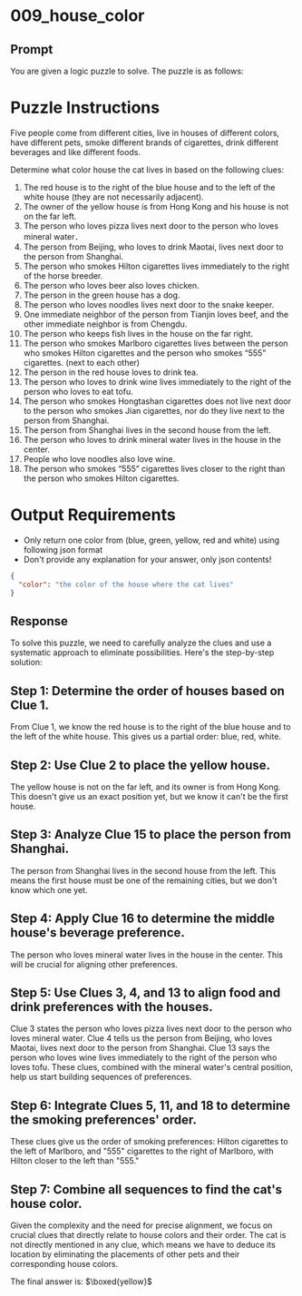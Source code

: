 # 009_house_color

## Prompt

You are given a logic puzzle to solve. The puzzle is as follows:

# Puzzle Instructions
Five people come from different cities, live in houses of different colors, have different pets, smoke different brands of cigarettes, drink different beverages and like different foods.

Determine what color house the cat lives in based on the following clues:

1. The red house is to the right of the blue house and to the left of the white house (they are not necessarily adjacent).
2. The owner of the yellow house is from Hong Kong and his house is not on the far left.
3. The person who loves pizza lives next door to the person who loves mineral water．
4. The person from Beijing, who loves to drink Maotai, lives next door to the person from Shanghai.
5. The person who smokes Hilton cigarettes lives immediately to the right of the horse breeder.
6. The person who loves beer also loves chicken.
7. The person in the green house has a dog.
8. The person who loves noodles lives next door to the snake keeper.
9. One immediate neighbor of the person from Tianjin loves beef, and the other immediate neighbor is from Chengdu.
10. The person who keeps fish lives in the house on the far right.
11. The person who smokes Marlboro cigarettes lives between the person who smokes Hilton cigarettes and the person who smokes “555” cigarettes. (next to each other)
12. The person in the red house loves to drink tea.
13. The person who loves to drink wine lives immediately to the right of the person who loves to eat tofu.
14. The person who smokes Hongtashan cigarettes does not live next door to the person who smokes Jian cigarettes, nor do they live next to the person from Shanghai.
15. The person from Shanghai lives in the second house from the left.
16. The person who loves to drink mineral water lives in the house in the center.
17. People who love noodles also love wine.
18. The person who smokes “555” cigarettes lives closer to the right than the person who smokes Hilton cigarettes.

# Output Requirements

- Only return one color from (blue, green, yellow, red and white) using following json format
- Don't provide any explanation for your answer, only json contents!

```json
{
  "color": "the color of the house where the cat lives"
}
```

## Response

To solve this puzzle, we need to carefully analyze the clues and use a systematic approach to eliminate possibilities. Here's the step-by-step solution:


## Step 1: Determine the order of houses based on Clue 1.
From Clue 1, we know the red house is to the right of the blue house and to the left of the white house. This gives us a partial order: blue, red, white.


## Step 2: Use Clue 2 to place the yellow house.
The yellow house is not on the far left, and its owner is from Hong Kong. This doesn't give us an exact position yet, but we know it can't be the first house.


## Step 3: Analyze Clue 15 to place the person from Shanghai.
The person from Shanghai lives in the second house from the left. This means the first house must be one of the remaining cities, but we don't know which one yet.


## Step 4: Apply Clue 16 to determine the middle house's beverage preference.
The person who loves mineral water lives in the house in the center. This will be crucial for aligning other preferences.


## Step 5: Use Clues 3, 4, and 13 to align food and drink preferences with the houses.
Clue 3 states the person who loves pizza lives next door to the person who loves mineral water. Clue 4 tells us the person from Beijing, who loves Maotai, lives next door to the person from Shanghai. Clue 13 says the person who loves wine lives immediately to the right of the person who loves tofu. These clues, combined with the mineral water's central position, help us start building sequences of preferences.


## Step 6: Integrate Clues 5, 11, and 18 to determine the smoking preferences' order.
These clues give us the order of smoking preferences: Hilton cigarettes to the left of Marlboro, and "555" cigarettes to the right of Marlboro, with Hilton closer to the left than "555."


## Step 7: Combine all sequences to find the cat's house color.
Given the complexity and the need for precise alignment, we focus on crucial clues that directly relate to house colors and their order. The cat is not directly mentioned in any clue, which means we have to deduce its location by eliminating the placements of other pets and their corresponding house colors.


The final answer is: $\boxed{yellow}$

